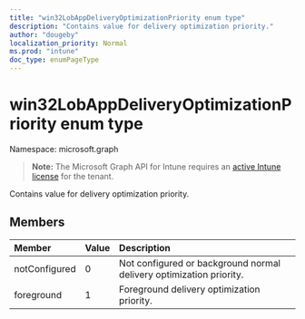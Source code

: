 ```yaml
---
title: "win32LobAppDeliveryOptimizationPriority enum type"
description: "Contains value for delivery optimization priority."
author: "dougeby"
localization_priority: Normal
ms.prod: "intune"
doc_type: enumPageType
---
```


# win32LobAppDeliveryOptimizationPriority enum type

Namespace: microsoft.graph

> **Note:** The Microsoft Graph API for Intune requires an [active Intune license](https://go.microsoft.com/fwlink/?linkid=839381) for the tenant.

Contains value for delivery optimization priority.

## Members
|Member|Value|Description|
|:---|:---|:---|
|notConfigured|0|Not configured or background normal delivery optimization priority.|
|foreground|1|Foreground delivery optimization priority.|







